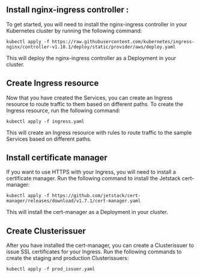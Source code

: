 
## Install nginx-ingress controller :
To get started, you will need to install the nginx-ingress controller in your Kubernetes cluster by running the following command:

```
kubectl apply -f https://raw.githubusercontent.com/kubernetes/ingress-nginx/controller-v1.10.1/deploy/static/provider/aws/deploy.yaml
```

This will deploy the nginx-ingress controller as a Deployment in your cluster.


## Create Ingress resource
Now that you have created the Services, you can create an Ingress resource to route traffic to them based on different paths. To create the Ingress resource, run the following command:

```
kubectl apply -f ingress.yaml
```

This will create an Ingress resource with rules to route traffic to the sample Services based on different paths.

## Install certificate manager
If you want to use HTTPS with your Ingress, you will need to install a certificate manager. Run the following command to install the Jetstack cert-manager:

```
kubectl apply -f https://github.com/jetstack/cert-manager/releases/download/v1.7.1/cert-manager.yaml
```

This will install the cert-manager as a Deployment in your cluster.

## Create Clusterissuer
After you have installed the cert-manager, you can create a Clusterissuer to issue SSL certificates for your Ingress. Run the following commands to create the staging and production Clusterissuers:

```
kubectl apply -f prod_issuer.yaml
```
